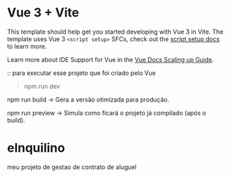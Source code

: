 # Vue 3 + Vite

This template should help get you started developing with Vue 3 in Vite. The template uses Vue 3 `<script setup>` SFCs, check out the [script setup docs](https://v3.vuejs.org/api/sfc-script-setup.html#sfc-script-setup) to learn more.

Learn more about IDE Support for Vue in the [Vue Docs Scaling up Guide](https://vuejs.org/guide/scaling-up/tooling.html#ide-support).

:: para executar esse projeto que foi criado pelo Vue

> npm run dev

npm run build → Gera a versão otimizada para produção.

npm run preview → Simula como ficará o projeto já compilado (após o build).

# eInquilino

meu projeto de gestao de contrato de aluguel
